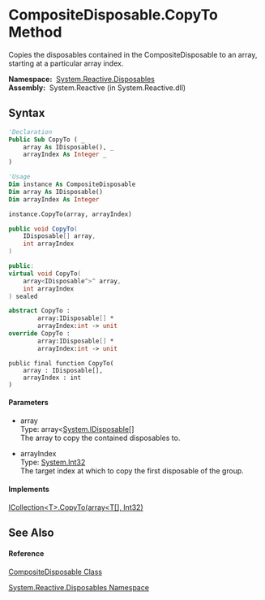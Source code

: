 # CompositeDisposable.CopyTo Method

Copies the disposables contained in the CompositeDisposable to an array, starting at a particular array index.

**Namespace:**  [System.Reactive.Disposables](System.Reactive.Disposables\System.Reactive.Disposables.md)  
**Assembly:**  System.Reactive (in System.Reactive.dll)

## Syntax

```vb
'Declaration
Public Sub CopyTo ( _
    array As IDisposable(), _
    arrayIndex As Integer _
)
```

```vb
'Usage
Dim instance As CompositeDisposable
Dim array As IDisposable()
Dim arrayIndex As Integer

instance.CopyTo(array, arrayIndex)
```

```csharp
public void CopyTo(
    IDisposable[] array,
    int arrayIndex
)
```

```c++
public:
virtual void CopyTo(
    array<IDisposable^>^ array, 
    int arrayIndex
) sealed
```

```fsharp
abstract CopyTo : 
        array:IDisposable[] * 
        arrayIndex:int -> unit 
override CopyTo : 
        array:IDisposable[] * 
        arrayIndex:int -> unit 
```

```jscript
public final function CopyTo(
    array : IDisposable[], 
    arrayIndex : int
)
```

#### Parameters

- array  
  Type: array\<[System.IDisposable](https://msdn.microsoft.com/en-us/library/aax125c9)\[\]  
  The array to copy the contained disposables to.

- arrayIndex  
  Type: [System.Int32](https://msdn.microsoft.com/en-us/library/td2s409d)  
  The target index at which to copy the first disposable of the group.

#### Implements

[ICollection\<T\>.CopyTo(array\<T\[\], Int32)](https://msdn.microsoft.com/en-us/library/m:system.collections.generic.icollection%601.copyto(%600%5b%5d%2csystem.int32)(v=VS.103))

## See Also

#### Reference

[CompositeDisposable Class](CompositeDisposable\CompositeDisposable.md)

[System.Reactive.Disposables Namespace](System.Reactive.Disposables\System.Reactive.Disposables.md)







